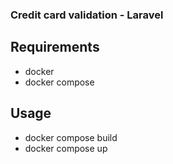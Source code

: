 ### Credit card validation - Laravel

## Requirements
<ul>
    <li>docker</li>
    <li>docker compose </li>
</ul>

## Usage
<ul>
    <li>docker compose build</li>
    <li>docker compose up</li>
</ul>

